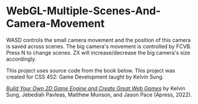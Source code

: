 # WebGL-Multiple-Scenes-And-Camera-Movement
WASD controls the small camera movement and the position of this camera is saved across scenes. The big camera's movement is controlled by FCVB. Press N to change scenes. ZX will increase/decrease the big camera's size accordingly.

This project uses source code from the book below. This project was created for CSS 452: Game Development taught by Kelvin Sung.

[*Build Your Own 2D Game Engine and Create Great Web Games*](https://link.springer.com/book/10.1007/978-1-4842-7377-7) by Kelvin Sung, Jebediah Pavleas, Matthew Munson, and Jason Pace (Apress, 2022).

